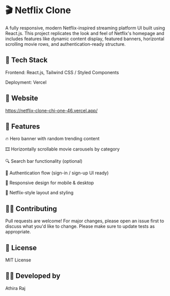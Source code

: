# 🎬 Netflix Clone 
A fully responsive, modern Netflix-inspired streaming platform UI built using React.js. This project replicates the look and feel of Netflix's homepage and includes features like dynamic content display, featured banners, horizontal scrolling movie rows, and authentication-ready structure.




## 🧰 Tech Stack
Frontend: React.js, Tailwind CSS / Styled Components

Deployment: Vercel
## 🔗 Website
https://netflix-clone-chi-one-46.vercel.app/
## 📸 Features
🔥 Hero banner with random trending content

🎞️ Horizontally scrollable movie carousels by category

🔍 Search bar functionality (optional)

🔐 Authentication flow (sign-in / sign-up UI ready)

📱 Responsive design for mobile & desktop

🍿 Netflix-style layout and styling




## 🙋‍♀️ Contributing
Pull requests are welcome! For major changes, please open an issue first to discuss what you'd like to change.
Please make sure to update tests as appropriate.

## 📜 License
MIT License

## 🧑‍💻 Developed by
Athira Raj
